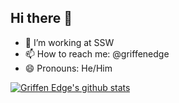 ## Hi there 👋

- 🔭 I’m working at SSW
- 📫 How to reach me: @griffenedge
- 😄 Pronouns: He/Him

<!--
**griffenedge/griffenedge** is a ✨ _special_ ✨ repository because its `README.md` (this file) appears on your GitHub profile.

Here are some ideas to get you started:

- 🔭 I’m currently working at SSW
- 🌱 I’m currently learning ...
- 👯 I’m looking to collaborate on ...
- 🤔 I’m looking for help with ...
- 💬 Ask me about ...
- 📫 How to reach me: ...
- 😄 Pronouns: He/Him
- ⚡ Fun fact: ...
-->

[![Griffen Edge's github stats](https://github-readme-stats.vercel.app/api?username=griffenedge&amp;theme=dark)](https://github.com/griffenedge/github-readme-stats)
